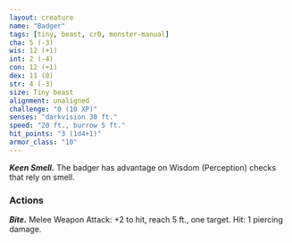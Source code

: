 ```yaml
---
layout: creature
name: "Badger"
tags: [tiny, beast, cr0, monster-manual]
cha: 5 (-3)
wis: 12 (+1)
int: 2 (-4)
con: 12 (+1)
dex: 11 (0)
str: 4 (-3)
size: Tiny beast
alignment: unaligned
challenge: "0 (10 XP)"
senses: "darkvision 30 ft."
speed: "20 ft., burrow 5 ft."
hit_points: "3 (1d4+1)"
armor_class: "10"
---
```


***Keen Smell.*** The badger has advantage on Wisdom (Perception) checks that rely on smell.

### Actions

***Bite.*** Melee Weapon Attack: +2 to hit, reach 5 ft., one target. Hit: 1 piercing damage.
